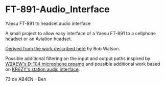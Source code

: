 # FT-891-Audio_Interface
Yaesu FT-891 to headset audio interface

A small project to allow easy interface of a Yaesu FT-891 to a cellphone headset or an Aviation headset.

[Derived from the work described here](https://docsbydesign.com/2015/10/31/aircraft-headset-to-ham-radio-adapter/) by Bob Watson.

Possible additional filtering on the input and output paths inspired by [W2AEW's D-104 microphone preamp](https://www.qsl.net/w2aew/myd104amp.html) and possible additional work based on [KR6ZY's station audio interface](https://github.com/SmittyHalibut/station-console).

73 de AB4EN - Ben

